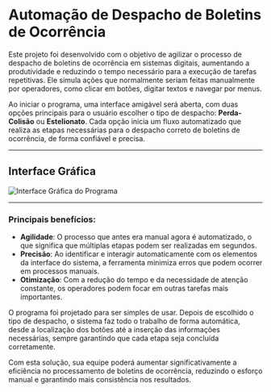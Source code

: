 # Automação de Despacho de Boletins de Ocorrência

Este projeto foi desenvolvido com o objetivo de agilizar o processo de despacho de boletins de ocorrência em sistemas digitais, aumentando a produtividade e reduzindo o tempo necessário para a execução de tarefas repetitivas. Ele simula ações que normalmente seriam feitas manualmente por operadores, como clicar em botões, digitar textos e navegar por menus.

Ao iniciar o programa, uma interface amigável será aberta, com duas opções principais para o usuário escolher o tipo de despacho: **Perda-Colisão** ou **Estelionato**. Cada opção inicia um fluxo automatizado que realiza as etapas necessárias para o despacho correto de boletins de ocorrência, de forma confiável e precisa.

---

## Interface Gráfica

![Interface Gráfica do Programa](https://drive.google.com/uc?export=view&id=1CRLo1otHsTv7FhlybFCWvsZY-J6VAj-P)

---

### Principais benefícios:
- **Agilidade**: O processo que antes era manual agora é automatizado, o que significa que múltiplas etapas podem ser realizadas em segundos.
- **Precisão**: Ao identificar e interagir automaticamente com os elementos da interface do sistema, a ferramenta minimiza erros que podem ocorrer em processos manuais.
- **Otimização**: Com a redução do tempo e da necessidade de atenção constante, os operadores podem focar em outras tarefas mais importantes.

O programa foi projetado para ser simples de usar. Depois de escolhido o tipo de despacho, o sistema faz todo o trabalho de forma automática, desde a localização dos botões até a inserção das informações necessárias, sempre garantindo que cada etapa seja concluída corretamente.

Com esta solução, sua equipe poderá aumentar significativamente a eficiência no processamento de boletins de ocorrência, reduzindo o esforço manual e garantindo mais consistência nos resultados.


